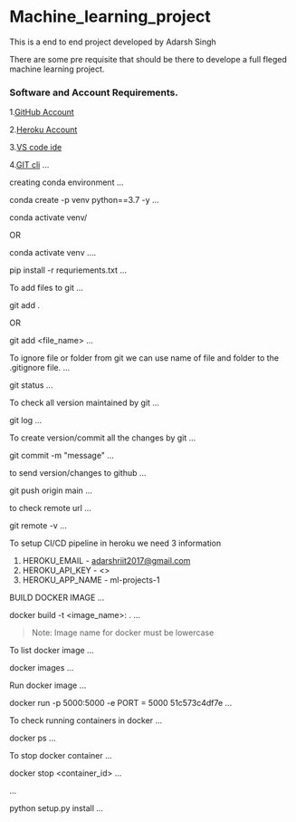 # Machine_learning_project

This is a end to end project developed by Adarsh Singh

There are some pre requisite that should be there to develope a full fleged machine learning project.

### Software and Account Requirements.

1.[GitHub Account](https://github.com)

2.[Heroku Account](https://dashboard.heroku.com/login)

3.[VS code ide](https://code.visualstudio.com/download)

4.[GIT cli](https://git-scm.com/downloads)
...

creating conda environment
...

conda create -p venv python==3.7 -y
...

conda activate venv/

OR 

conda activate venv
....

pip install -r requriements.txt 
...

To add files to git
...

git add .

OR

git add <file_name>
...

To ignore file or folder from git we can use name of file and folder to the .gitignore file.
...

git status
...

To check all version maintained by git 
...

git log
...

To create version/commit all the changes by git
...

git commit -m "message"
...

to send version/changes to github
...

git push origin main
...

to check remote url
...

git remote -v
...

To setup CI/CD pipeline in heroku we need 3 information 

1. HEROKU_EMAIL - adarshriit2017@gmail.com
2. HEROKU_API_KEY - <>
3. HEROKU_APP_NAME - ml-projects-1

BUILD DOCKER IMAGE
...

docker build -t <image_name>:<tagname> .
...

>Note: Image name for docker must be lowercase

To list docker image 
...

docker images
...

Run docker image
...

docker run -p 5000:5000 -e PORT = 5000 51c573c4df7e
...

To check running containers in docker
...

docker ps
...

To stop docker container 
...

docker stop <container_id>
...


...

python setup.py install
...

